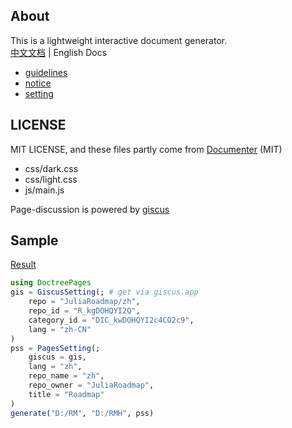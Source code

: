 ## About
This is a lightweight interactive document generator.\
[中文文档](README.md) | English Docs
* [guidelines](docs/en/guidelines.md)
* [notice](docs/en/notice.md)
* [setting](docs/en/settings.md)

## LICENSE
MIT LICENSE, and these files partly come from [Documenter](https://github.com/JuliaDocs/Documenter.jl) (MIT)
* css/dark.css
* css/light.css
* js/main.js

Page-discussion is powered by [giscus](https://github.com/giscus/giscus)

## Sample
[Result](https://juliaroadmap.github.io/docs/meta/doctest.html)
```jl
using DoctreePages
gis = GiscusSetting(; # get via giscus.app
	repo = "JuliaRoadmap/zh",
	repo_id = "R_kgDOHQYI2Q",
	category_id = "DIC_kwDOHQYI2c4CO2c9",
	lang = "zh-CN"
)
pss = PagesSetting(;
	giscus = gis,
	lang = "zh",
	repo_name = "zh",
	repo_owner = "JuliaRoadmap",
	title = "Roadmap"
)
generate("D:/RM", "D:/RMH", pss)
```
